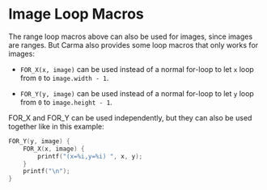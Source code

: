 # Image Loop Macros

The range loop macros above can also be used for images, since images are ranges.
But Carma also provides some loop macros that only works for images:

- `FOR_X(x, image)` can be used instead of a normal for-loop
  to let `x` loop from `0` to `image.width - 1`.

- `FOR_Y(y, image)` can be used instead of a normal for-loop
  to let `y` loop from `0` to `image.height - 1`.

FOR_X and FOR_Y can be used independently,
but they can also be used together like in this example:

```c
FOR_Y(y, image) {
    FOR_X(x, image) {
        printf("(x=%i,y=%i) ", x, y);
    }
    printf("\n");
}
```
